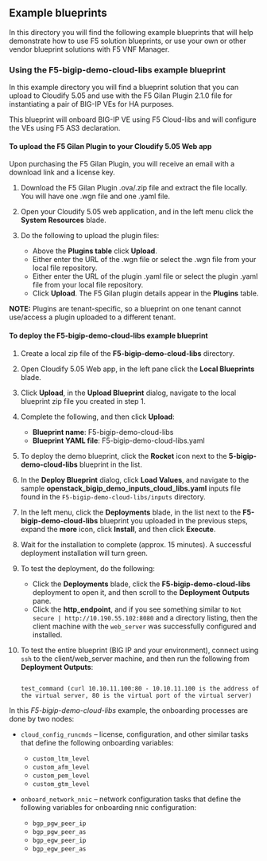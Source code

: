 ## Example blueprints

In this directory you will find the following example blueprints that will help demonstrate how to use F5 solution blueprints, or use your own or other vendor blueprint solutions with F5 VNF Manager.

### Using the F5-bigip-demo-cloud-libs example blueprint

In this example directory you will find a blueprint solution that you can upload to Cloudify 5.05 and use with the F5 Gilan Plugin 2.1.0 file for instantiating a pair of BIG-IP VEs for HA purposes.

This blueprint will onboard BIG-IP VE using F5 Cloud-libs and will configure the VEs using F5 AS3 declaration. 

#### To upload the F5 Gilan Plugin to your Cloudify 5.05 Web app 

Upon purchasing the F5 Gilan Plugin, you will receive an email with a download link and a license key. 

1.	Download the F5 Gilan Plugin .ova/.zip file and extract the file locally. You will have one .wgn file and one .yaml file.
2.	Open your Cloudify 5.05 web application, and in the left menu click the **System Resources** blade.
3.	Do the following to upload the plugin files:

     * Above the **Plugins table** click **Upload**.
     * Either enter the URL of the .wgn file or select the .wgn file from your local file repository.
     * Either enter the URL of the plugin .yaml file or select the plugin .yaml file from your local file repository.
     * Click **Upload**. The F5 Gilan plugin details appear in the **Plugins** table.

**NOTE:** Plugins are tenant-specific, so a blueprint on one tenant cannot use/access a plugin uploaded to a different tenant.


#### To deploy the F5-bigip-demo-cloud-libs example blueprint 

1. Create a local zip file of the **F5-bigip-demo-cloud-libs** directory.
2. Open Cloudify 5.05 Web app, in the left pane click the **Local Blueprints** blade.
3. Click **Upload**, in the **Upload Blueprint** dialog, navigate to the local blueprint zip file you created in step 1.
4. Complete the following, and then click **Upload**:

     * **Blueprint name**: F5-bigip-demo-cloud-libs
     * **Blueprint YAML file**: F5-bigip-demo-cloud-libs.yaml

5. To deploy the demo blueprint, click the **Rocket** icon next to the **5-bigip-demo-cloud-libs** blueprint in the list.
6. In the **Deploy Blueprint** dialog, click **Load Values**, and navigate to the sample **openstack_bigip_demo_inputs_cloud_libs.yaml** inputs file found in the  ``F5-bigip-demo-cloud-libs/inputs`` directory.
7. In the left menu, click the **Deployments** blade, in the list next to the **F5-bigip-demo-cloud-libs** blueprint you uploaded in the previous steps, expand the **more** icon, click **Install**, and then click **Execute**. 
8. Wait for the installation to complete (approx. 15 minutes). A successful deployment installation will turn green.
9. To test the deployment, do the following:

     * Click the **Deployments** blade, click the **F5-bigip-demo-cloud-libs** deployment to open it, and then scroll to the **Deployment Outputs** pane.
     * Click the **http_endpoint**, and if you see something similar to ``Not secure | http://10.190.55.102:8080`` and a directory listing, then the client machine with the ``web_server`` was successfully configured and installed. 

10. To test the entire blueprint (BIG IP and your environment), connect using ``ssh`` to the client/web_server machine, and then run the following from **Deployment Outputs**:

    ```
    
    test_command (curl 10.10.11.100:80 - 10.10.11.100 is the address of the virtual server, 80 is the virtual port of the virtual server) 
    
    ```
    
In this *F5-bigip-demo-cloud-libs* example, the onboarding processes are done by two nodes: 

* ``cloud_config_runcmds`` – license, configuration, and other similar tasks that define the following onboarding variables:

    *  ``custom_ltm_level``
    *  ``custom_afm_level``
    *  ``custom_pem_level``
    *  ``custom_gtm_level``
 
* ``onboard_network_nnic`` – network configuration tasks that define the following variables for onboarding nnic configuration:

    * ``bgp_pgw_peer_ip``
    * ``bgp_pgw_peer_as``
    * ``bgp_egw_peer_ip``
    * ``bgp_egw_peer_as``






[1]: https://clouddocs.f5.com/cloud/nfv/latest/